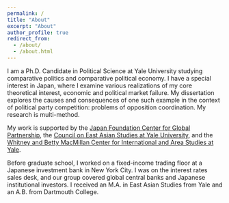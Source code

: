 ```yaml
---
permalink: /
title: "About"
excerpt: "About"
author_profile: true
redirect_from:
  - /about/
  - /about.html
---
```


I am a Ph.D. Candidate in Political Science at Yale University studying comparative politics and comparative political economy. I have a special interest in Japan, where I examine various realizations of my core theoretical interest, economic and political market failure. My dissertation explores the causes and consequences of one such example in the context of political party competition: problems of opposition coordination. My research is multi-method.

My work is supported by the [Japan Foundation Center for Global Partnership](https://www.cgp.org/), the [Council on East Asian Studies at Yale University](https://ceas.yale.edu/), and the [Whitney and Betty MacMillan Center for International and Area Studies at Yale](https://macmillan.yale.edu/).

Before graduate school, I worked on a fixed-income trading floor at a Japanese investment bank in New York City. I was on the interest rates sales desk, and our group covered global central banks and Japanese institutional investors. I received an M.A. in East Asian Studies from Yale and an A.B. from Dartmouth College.
